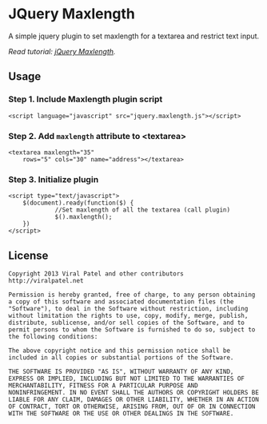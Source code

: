 JQuery Maxlength
=================

A simple jquery plugin to set maxlength for a textarea and restrict text input.

*Read tutorial: [jQuery Maxlength](http://viralpatel.net/blogs/set-maxlength-of-textarea-input-using-jquery-javascript/).*


Usage
-----

### Step 1. Include Maxlength plugin script

	<script language="javascript" src="jquery.maxlength.js"></script>

### Step 2. Add `maxlength` attribute to &lt;textarea&gt;
	
	<textarea maxlength="35" 
		rows="5" cols="30" name="address"></textarea>
		
### Step 3. Initialize plugin

	<script type="text/javascript">
		$(document).ready(function($) {
				 //Set maxlength of all the textarea (call plugin)
				 $().maxlength();
		})
	</script>
		
		
License
-------		

	Copyright 2013 Viral Patel and other contributors
	http://viralpatel.net

	Permission is hereby granted, free of charge, to any person obtaining
	a copy of this software and associated documentation files (the
	"Software"), to deal in the Software without restriction, including
	without limitation the rights to use, copy, modify, merge, publish,
	distribute, sublicense, and/or sell copies of the Software, and to
	permit persons to whom the Software is furnished to do so, subject to
	the following conditions:

	The above copyright notice and this permission notice shall be
	included in all copies or substantial portions of the Software.

	THE SOFTWARE IS PROVIDED "AS IS", WITHOUT WARRANTY OF ANY KIND,
	EXPRESS OR IMPLIED, INCLUDING BUT NOT LIMITED TO THE WARRANTIES OF
	MERCHANTABILITY, FITNESS FOR A PARTICULAR PURPOSE AND
	NONINFRINGEMENT. IN NO EVENT SHALL THE AUTHORS OR COPYRIGHT HOLDERS BE
	LIABLE FOR ANY CLAIM, DAMAGES OR OTHER LIABILITY, WHETHER IN AN ACTION
	OF CONTRACT, TORT OR OTHERWISE, ARISING FROM, OUT OF OR IN CONNECTION
	WITH THE SOFTWARE OR THE USE OR OTHER DEALINGS IN THE SOFTWARE.